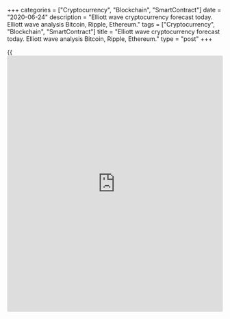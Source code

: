 +++
categories = ["Cryptocurrency", "Blockchain", "SmartContract"]
date = "2020-06-24"
description = "Elliott wave cryptocurrency forecast today. Elliott wave analysis Bitcoin, Ripple, Ethereum."
tags = ["Cryptocurrency", "Blockchain", "SmartContract"]
title = "Elliott wave cryptocurrency forecast today. Elliott wave analysis Bitcoin, Ripple, Ethereum."
type = "post"
+++

{{<iframe id="large-banner" src="https://www.bounty.group/#slide=11.0" width="100%" height="600" scrolling="no" style="border: 0px solid rgb(216, 221, 230); border-radius: 3px;">}}

June 24, 2020

June 24, 2020

Elliott wave [daily](https://www.fintecher.org/2020/03/03/forex-trading-daily-strategy/) forecast for Bitcoin, Ripple and EthereumRoman Onegin

## Elliott wave forecast for BTCUSD, ETHUSD, XRPUSD for today

###  **Elliott wave[BTCUSD][1] analysis**

 **![LiteForex: Elliott wave cryptocurrency forecast today. Elliott wave
analysis Bitcoin, Ripple, Ethereum.][2]**

The BTCUSD market is forming the final upward impulse wave [5] that is
composed of sub-waves (1)-(2)-(3)-(4)-(5). The first two sub-waves (1)
and (2) look complete, and bullish impulse (3) is about to finish soon.
Over the next few weeks, impulse (3) should completed, and the price can
go down a little in the corrective wave (4). Next, the price should
resume rising in wave (5) to a level of 10800, as it is outlined in the
chart.

* * *

###  **Elliott wave[XRPUSD][3] analysis**

 **![LiteForex: Elliott wave cryptocurrency forecast today. Elliott wave
analysis Bitcoin, Ripple, Ethereum.][4]**

It is clear from the most recent section of the XRPUSD that the down
corrective wave (B) completed as a double zigzag W-X-Y. After that, the
market has turned up and started forming the initial element of the
upward impulse wave (C). The first two small sub-waves 1 and 2 should
have completed, and there is now developing the third wave. Therefore,
the price should be growing over the next few weeks.

* * *

###  **Elliott wave[ETHUSD][5] analysis**

 **![LiteForex: Elliott wave cryptocurrency forecast today. Elliott wave
analysis Bitcoin, Ripple, Ethereum.][6]**

The ETHUSD market is forming the final impulse wave [5] that concludes
the A impulse of a larger degree. Wave [5] is composed of five sub-waves
(1)-(2)-(3)-(4)-(5). The first four parts of this pattern have
completed, and the final impulse wave (5) is now developing. Presumably,
impulse 3 should complete in the next few weeks. Next, the price should
go down a little in correction 4. After that, the price will resume
rising in wave 5 to a level of 263.00, as it is outlined in the chart.

* * *

P.S. Did you like my article? Share it in social networks: it will be
the best “thank you" :)

Ask me questions and comment below. I’ll be glad to answer your
questions and give necessary explanations.

 **Useful links:**

  * I recommend trying to trade with a reliable broker [here][7]. The system allows you to trade by yourself or copy successful traders from all across the globe.
  * Use my promo-code BLOG for getting deposit bonus 50% on LiteForex platform. Just enter this code in the appropriate field while [depositing][8] your trading account.
  * Telegram channel with high-quality analytics, Forex reviews, training articles, and other useful things for traders <t.me/liteforex>

![Elliott wave [daily](https://www.fintecher.org/2020/03/03/forex-trading-daily-strategy/) forecast for Bitcoin, Ripple and Ethereum][9]

The content of this article reflects the author’s opinion and does not
necessarily reflect the official position of LiteForex. The material
published on this page is provided for informational purposes only and
should not be considered as the provision of investment advice for the
purposes of Directive 2004/39/EC.

Rate this article:

{{value}}

( {{count}} {{title}} )

   1. my.liteforex.com/trading/chart?symbol=BTCUSD
   2. cdn.liteforex.com/cache/uploads/blog_post/wave-analysis-crypto/24-06-2020/BTCUSDH2.png?w=30&s=49015fdf4e3ab604f65f7d95be5ad68b
   3. my.liteforex.com/trading/chart?symbol=XRPUSD
   4. cdn.liteforex.com/cache/uploads/blog_post/wave-analysis-crypto/24-06-2020/XRPUSDH2.png?w=30&s=73e7842ecaeb87a8c62c611581aa7ba5
   5. my.liteforex.com/trading/chart?symbol=ETHUSD
   6. cdn.liteforex.com/cache/uploads/blog_post/wave-analysis-crypto/24-06-2020/ETHUSDH2.png?w=30&s=e18bb93d40f53ea96c852281014a68a1
   7. my.liteforex.com/?category=analysts-opinions&slug=elliott-wave-[daily](https://www.fintecher.org/2020/03/03/forex-trading-daily-strategy/)-forecast-for-[bitcoin](https://www.letsplayfx.com/blog/forex-for-bitcoin/)-ripple-and-[Ethereum](https://www.playgroundfx.com/blog/the-creator-of-ethereum/)-2020-06-24&openPopup=%2Fregistration%2Fpopup&utm_source=blog&utm_medium=article&utm_campaign=bonus
   8. my.liteforex.com/deposit/?category=analysts-opinions&slug=elliott-wave-[daily](https://www.fintecher.org/2020/03/03/forex-trading-daily-strategy/)-forecast-for-[bitcoin](https://www.letsplayfx.com/blog/forex-for-bitcoin/)-ripple-and-[Ethereum](https://www.playgroundfx.com/blog/the-creator-of-ethereum/)-2020-06-24&promo_code=BLOG&utm_source=blog&utm_medium=article&utm_campaign=bonus
   9. cdn.liteforex.com/cache/uploads/blog_post/wave-analysis-crypto/24-06-2020/[BTC](https://www.playgroundfx.com/blog/who-is-the-creator-of-bitcoin/)-eth-xrp-24-06-2020-wave-analysis.jpg?q=75&w=1000&s=dfa6c91299e5157a5a101c4fa57ed9aa